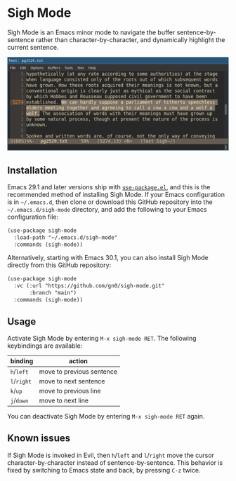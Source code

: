 # Sigh Mode

Sigh Mode is an Emacs minor mode to navigate the buffer sentence-by-sentence rather than character-by-character, and dynamically highlight the current sentence.

![Sigh Mode activated in Emacs 30.1](https://raw.githubusercontent.com/gn0/sigh-mode/main/screenshot.png)

## Installation

Emacs 29.1 and later versions ship with [`use-package.el`](https://www.gnu.org/software/emacs/manual/html_node/use-package/index.html), and this is the recommended method of installing Sigh Mode.
If your Emacs configuration is in `~/.emacs.d`, then clone or download this GitHub repository into the `~/.emacs.d/sigh-mode` directory, and add the following to your Emacs configuration file:

```elisp
(use-package sigh-mode
  :load-path "~/.emacs.d/sigh-mode"
  :commands (sigh-mode))
```

Alternatively, starting with Emacs 30.1, you can also install Sigh Mode directly from this GitHub repository:

```elisp
(use-package sigh-mode
  :vc (:url "https://github.com/gn0/sigh-mode.git"
       :branch "main")
  :commands (sigh-mode))
```

## Usage

Activate Sigh Mode by entering `M-x sigh-mode RET`.
The following keybindings are available:

| binding     | action                    |
|-------------|---------------------------|
| `h`/`left`  | move to previous sentence |
| `l`/`right` | move to next sentence     |
| `k`/`up`    | move to previous line     |
| `j`/`down`  | move to next line         |

You can deactivate Sigh Mode by entering `M-x sigh-mode RET` again.

## Known issues

If Sigh Mode is invoked in Evil, then `h`/`left` and `l`/`right` move the cursor character-by-character instead of sentence-by-sentence.
This behavior is fixed by switching to Emacs state and back, by pressing `C-z` twice.

